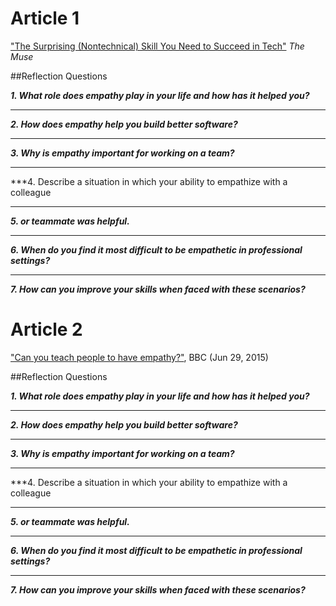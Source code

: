 # Article 1
["The Surprising (Nontechnical) Skill You Need to Succeed in Tech"](https://www.themuse.com/advice/the-surprising-and-nontechnical-skill-you-need-to-succeed-in-tech) _The Muse_

##Reflection Questions

***1. What role does empathy play in your life and how has it helped you?***

---

***2. How does empathy help you build better software?***

---

***3. Why is empathy important for working on a team?***

---

***4. Describe a situation in which your ability to empathize with a colleague

---

***5. or teammate was helpful.***

---

***6. When do you find it most difficult to be empathetic in professional settings?***

---

***7. How can you improve your skills when faced with these scenarios?***

# Article 2
["Can you teach people to have empathy?"](https://www.bbc.com/news/magazine-33287727), BBC (Jun 29, 2015)

##Reflection Questions

***1. What role does empathy play in your life and how has it helped you?***

---

***2. How does empathy help you build better software?***

---

***3. Why is empathy important for working on a team?***

---

***4. Describe a situation in which your ability to empathize with a colleague

---

***5. or teammate was helpful.***

---

***6. When do you find it most difficult to be empathetic in professional settings?***

---

***7. How can you improve your skills when faced with these scenarios?***
